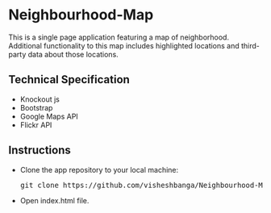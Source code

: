 # Neighbourhood-Map

<p>This is a single page application featuring a map of neighborhood. Additional functionality to this map includes highlighted locations and third-party data about those locations.</p>

<h2>Technical Specification</h2>
<ul type="disc">
    <li>Knockout js</li>
    <li>Bootstrap</li>
    <li>Google Maps API</li>
    <li>Flickr API</li>
</ul>
<h2>Instructions</h2>
<ul type="disc">
    <li>Clone the app repository to your local machine:
    <pre>git clone https://github.com/visheshbanga/Neighbourhood-Map</pre>
    </li>
    <li>Open index.html file.</li>
</ul>
